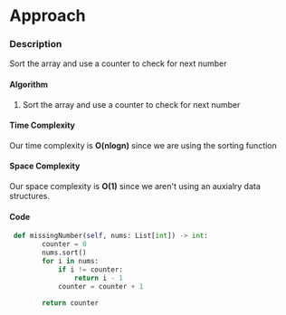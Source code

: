 # Approach
### Description
Sort the array and use a counter to check for next number
#### Algorithm
1. Sort the array and use a counter to check for next number
#### Time Complexity
Our time complexity is **O(nlogn)** since we are using the sorting function
#### Space Complexity
Our space complexity is **O(1)** since we aren't using an auxialry data structures.

#### Code
```python
 def missingNumber(self, nums: List[int]) -> int:
        counter = 0
        nums.sort()
        for i in nums:
            if i != counter:
                return i - 1
            counter = counter + 1
            
        return counter
```